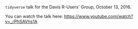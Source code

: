 `tidyverse` talk for the Davis R-Users' Group, October 13, 2016.

You can watch the talk here: https://www.youtube.com/watch?v=_rPhSAVhs1A